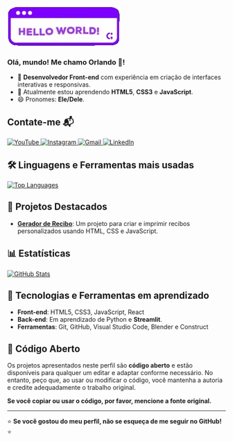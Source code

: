 ![Coding GIF](hello_world.gif)

### Olá, mundo! Me chamo Orlando 👋!


- 🔭 **Desenvolvedor Front-end** com experiência em criação de interfaces interativas e responsivas.
- 🌱 Atualmente estou aprendendo **HTML5**, **CSS3** e **JavaScript**.
- 😄 Pronomes: **Ele/Dele**.

## Contate-me 📬

<div>
  <a href="https://www.youtube.com/channel/UCl7lDZiBckwvxw6OTkEW0wg" target="_blank">
    <img src="https://img.shields.io/badge/YouTube-FF0000?style=for-the-badge&logo=youtube&logoColor=white" alt="YouTube">
  </a>
  <a href="https://www.instagram.com/orlando.rolim8/" target="_blank">
    <img src="https://img.shields.io/badge/-Instagram-%23E4405F?style=for-the-badge&logo=instagram&logoColor=white" alt="Instagram">
  </a> 
  <a href="mailto:rolimorlando@gmail.com">
    <img src="https://img.shields.io/badge/-Gmail-%23333?style=for-the-badge&logo=gmail&logoColor=white" alt="Gmail">
  </a>
  <a href="https://www.linkedin.com/in/orlandorolimf/" target="_blank">
    <img src="https://img.shields.io/badge/-LinkedIn-%230077B5?style=for-the-badge&logo=linkedin&logoColor=white" alt="LinkedIn">
  </a>
</div>

## 🛠️ Linguagens e Ferramentas mais usadas

<div align="left">
  <a href="https://github.com/rolim8">
    <img width="400em" src="https://github-readme-stats.vercel.app/api/top-langs/?username=rolim8&layout=compact&langs_count=7&theme=dracula" alt="Top Languages">
  </a>
</div>

## 🚀 Projetos Destacados

- **[Gerador de Recibo](https://rolim8.github.io/Receipt-Generator-2.0/code/index.html)**: Um projeto para criar e imprimir recibos personalizados usando HTML, CSS e JavaScript.

## 📊 Estatísticas

<div align="left">
  <a href="https://github.com/rolim8">
    <img width="400em" src="https://github-readme-stats.vercel.app/api?username=rolim8&show_icons=true&theme=dracula" alt="GitHub Stats">
  </a>
</div>

## 🧩 Tecnologias e Ferramentas em aprendizado

- **Front-end**: HTML5, CSS3, JavaScript, React
- **Back-end**: Em aprendizado de Python e **Streamlit**.
- **Ferramentas**: Git, GitHub, Visual Studio Code, Blender e Construct

## 📝 Código Aberto

Os projetos apresentados neste perfil são **código aberto** e estão disponíveis para qualquer um editar e adaptar conforme necessário. No entanto, peço que, ao usar ou modificar o código, você mantenha a autoria e credite adequadamente o trabalho original. 

**Se você copiar ou usar o código, por favor, mencione a fonte original.**

---

⭐ **Se você gostou do meu perfil, não se esqueça de me seguir no GitHub!** ⭐
